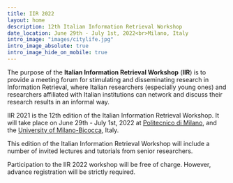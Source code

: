 ```yaml
---
title: IIR 2022
layout: home
description: 12th Italian Information Retrieval Workshop
date_location: June 29th - July 1st, 2022<br>Milano, Italy
intro_image: "images/citylife.jpg"
intro_image_absolute: true
intro_image_hide_on_mobile: true
---
```


The purpose of the **Italian Information Retrieval Workshop** (**IIR**) is to provide a meeting forum for stimulating and disseminating research in Information Retrieval, where Italian researchers (especially young ones) and researchers affiliated with Italian institutions can network and discuss their research results in an informal way.

IIR 2021 is the 12th edition of the Italian Information Retrieval Workshop. It will take place on June 29th - July 1st, 2022 at [Politecnico di Milano](https://www.polimi.it/en/), and the [University of Milano-Bicocca](https://en.unimib.it/), Italy.

This edition of the Italian Information Retrieval Workshop will include a number of invited lectures and tutorials from senior researchers.

Participation to the IIR 2022 workshop will be free of charge. However, advance registration will be strictly required.
